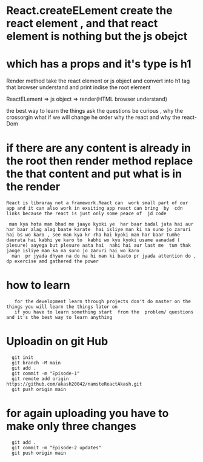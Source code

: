 #  React.createELement create the react element , and that react  element is  nothing but the  js obejct
# which has a props and it's type is h1
 Render method take the react  element or js object and  convert into h1  tag that browser understand  and print indise the root element 

  ReactELement => js object =>  render(HTML browser understand) 
  
  the best way to learn the things ask the questions  be  curious  ,  why the crossorgin what if we will change he order  why the react and why the react-Dom 
 #  if there are any content is already in the root then render method replace the  that content and put what is in the render
  
    React is libraray not a framework.React can  work small part of our app and it can also work in exsiting app react can bring  by  cdn links because the react is just only some peace of  jd code

     man kya hota man bhad me jaaye kyoki ye  har baar badal jata hai aur har baar alag alag baate karate  hai isliye man ki na suno jo zaruri hai bs wo karo , see man kya kr rha hai kyoki man har baar tumhe  daurata hai kabhi ye karo to  kabhi wo kyu kyoki usame aanadad ( plesure) aayega but plesure aata hai  nahi hai aur last me  tum thak jaoge isliye man ka na suno jo zaruri hai wo karo
      man  pr jyada dhyan na do na hi man ki baato pr jyada attention do ,  dp exercise amd gathered the power
   # how to learn   
       for the development learn through projects don't do master on the things you will learn the things lator on
       if you have to learn something start  from the  problem/ questions and it's the best way to learn anything
 
   # Uploadin on git Hub
      git init
      git branch -M main
      git add .
      git commit -m "Episode-1"
      git remote add origin https://github.com/akash20042/namsteReactAkash.git
      git push origin main
   # for again uploading you have to make only three changes
      git add .
      git commit -m "Episode-2 updates"
      git push origin main
